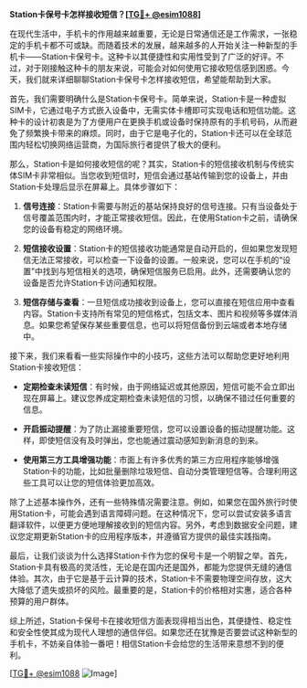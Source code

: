 **Station卡保号卡怎样接收短信？[[TG💪+ @esim1088](https://t.me/s/esim1088)]**

在现代生活中，手机卡的作用越来越重要，无论是日常通信还是工作需求，一张稳定的手机卡都不可或缺。而随着技术的发展，越来越多的人开始关注一种新型的手机卡——Station卡保号卡。这种卡以其便捷性和实用性受到了广泛的好评。不过，对于刚接触这种卡的朋友来说，可能会对如何使用它接收短信感到困惑。今天，我们就来详细聊聊Station卡保号卡怎样接收短信，希望能帮助到大家。

首先，我们需要明确什么是Station卡保号卡。简单来说，Station卡是一种虚拟SIM卡，它通过电子方式嵌入设备中，无需实体卡槽即可实现电话和短信功能。这种卡的设计初衷是为了方便用户在更换手机或设备时保持原有的手机号码，从而避免了频繁换卡带来的麻烦。同时，由于它是电子化的，Station卡还可以在全球范围内轻松切换网络运营商，为国际旅行者提供了极大的便利。

那么，Station卡是如何接收短信的呢？其实，Station卡的短信接收机制与传统实体SIM卡非常相似。当您收到短信时，短信会通过基站传输到您的设备上，并由Station卡处理后显示在屏幕上。具体步骤如下：

1. **信号连接**：Station卡需要与附近的基站保持良好的信号连接。只有当设备处于信号覆盖范围内时，才能正常接收短信。因此，在使用Station卡之前，请确保您的设备有稳定的网络环境。

2. **短信接收设置**：Station卡的短信接收功能通常是自动开启的，但如果您发现短信无法正常接收，可以检查一下设备的设置。一般来说，您可以在手机的“设置”中找到与短信相关的选项，确保短信服务已启用。此外，还需要确认您的设备是否允许Station卡访问通知权限。

3. **短信存储与查看**：一旦短信成功接收到设备上，您可以直接在短信应用中查看内容。Station卡支持所有常见的短信格式，包括文本、图片和视频等多媒体消息。如果您希望保存某些重要信息，也可以将短信备份到云端或者本地存储中。

接下来，我们来看看一些实际操作中的小技巧，这些方法可以帮助您更好地利用Station卡接收短信：

- **定期检查未读短信**：有时候，由于网络延迟或其他原因，短信可能不会立即出现在屏幕上。建议您养成定期检查未读短信的习惯，以确保不错过任何重要的信息。
  
- **开启振动提醒**：为了防止漏接重要短信，您可以设置设备的振动提醒功能。这样，即使短信没有及时弹出，您也能通过震动感知到新消息的到来。

- **使用第三方工具增强功能**：市面上有许多优秀的第三方应用程序能够增强Station卡的功能，比如批量删除垃圾短信、自动分类管理短信等。合理利用这些工具可以让您的短信体验更加高效。

除了上述基本操作外，还有一些特殊情况需要注意。例如，如果您在国外旅行时使用Station卡，可能会遇到语言障碍问题。在这种情况下，您可以尝试安装多语言翻译软件，以便更方便地理解接收到的短信内容。另外，考虑到数据安全问题，建议您定期更新Station卡的应用程序版本，并遵循官方提供的最佳实践指南。

最后，让我们谈谈为什么选择Station卡作为您的保号卡是一个明智之举。首先，Station卡具有极高的灵活性，无论是在国内还是国外，都能为您提供无缝的通信体验。其次，由于它是基于云计算的技术，Station卡不需要物理空间存放，这大大降低了遗失或损坏的风险。最重要的是，Station卡的价格相对实惠，适合各种预算的用户群体。

综上所述，Station卡保号卡在接收短信方面表现得相当出色，其便捷性、稳定性和安全性使其成为现代人理想的通信伴侣。如果您还在犹豫是否要尝试这种新型的手机卡，不妨亲自体验一番吧！相信Station卡会给您的生活带来意想不到的便利。

[[TG💪+ @esim1088](https://t.me/s/esim1088) ![Image](https://i.postimg.cc/4NQfJmqS/Snipaste-2025-05-13-00-14-12.png)]